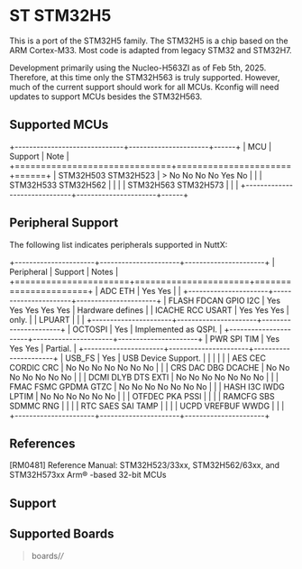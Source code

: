 ST STM32H5
==========

This is a port of the STM32H5 family. The STM32H5 is a chip based on the
ARM Cortex-M33. Most code is adapted from legacy STM32 and STM32H7.

Development primarily using the Nucleo-H563ZI as of Feb 5th, 2025.
Therefore, at this time only the STM32H563 is truly supported. However,
much of the current support should work for all MCUs. Kconfig will need
updates to support MCUs besides the STM32H563.

Supported MCUs
--------------

+------------------------------+----------------------+------+
| MCU                          | Support              | Note |
+==============================+======================+======+
| STM32H503 STM32H523          | > No No No No Yes No |      |
| STM32H533 STM32H562          |                      |      |
| STM32H563 STM32H573          |                      |      |
+------------------------------+----------------------+------+

Peripheral Support
------------------

The following list indicates peripherals supported in NuttX:

+----------------------+----------------------+----------------------+
| Peripheral           | Support              | Notes                |
+======================+======================+======================+
| ADC ETH              | Yes Yes              |                      |
+----------------------+----------------------+----------------------+
| FLASH FDCAN GPIO I2C | Yes Yes Yes Yes Yes  | Hardware defines     |
| ICACHE RCC USART     | Yes Yes Yes          | only.                |
| LPUART               |                      |                      |
+----------------------+----------------------+----------------------+
| OCTOSPI              | Yes                  | Implemented as QSPI. |
+----------------------+----------------------+----------------------+
| PWR SPI TIM          | Yes Yes Yes          | Partial.             |
+----------------------+----------------------+----------------------+
| USB\_FS              | Yes                  | USB Device Support.  |
|                      |                      |                      |
| AES CEC CORDIC CRC   | No No No No No No No |                      |
| CRS DAC DBG DCACHE   | No No No No No No No |                      |
| DCMI DLYB DTS EXTI   | No No No No No No No |                      |
| FMAC FSMC GPDMA GTZC | No No No No No No No |                      |
| HASH I3C IWDG LPTIM  | No No No No No No    |                      |
| OTFDEC PKA PSSI      |                      |                      |
| RAMCFG SBS SDMMC RNG |                      |                      |
| RTC SAES SAI TAMP    |                      |                      |
| UCPD VREFBUF WWDG    |                      |                      |
+----------------------+----------------------+----------------------+

References
----------

\[RM0481\] Reference Manual: STM32H523/33xx, STM32H562/63xx, and
STM32H573xx Arm® -based 32-bit MCUs

Support
-------

Supported Boards
----------------

> boards/*/*
